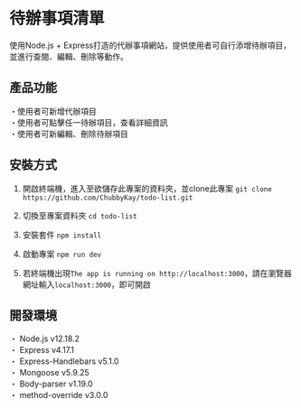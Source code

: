 # 待辦事項清單 
使用Node.js + Express打造的代辦事項網站，提供使用者可自行添增待辦項目，並進行查閱、編輯、刪除等動作。

## 產品功能 
・使用者可新增代辦項目<br>
・使用者可點擊任一待辦項目，查看詳細資訊<br>
・使用者可新編輯、刪除待辦項目<br>

## 安裝方式 
1. 開啟終端機，進入至欲儲存此專案的資料夾，並clone此專案
`git clone https://github.com/ChubbyKay/todo-list.git`

2. 切換至專案資料夾
`cd todo-list`

3. 安裝套件
`npm install`

4. 啟動專案
`npm run dev`

5. 若終端機出現`The app is running on http://localhost:3000`，請在瀏覽器網址輸入` localhost:3000 `，即可開啟

## 開發環境
・ Node.js v12.18.2<br>
・ Express v4.17.1<br>
・ Express-Handlebars v5.1.0<br>
・ Mongoose v5.9.25<br>
・ Body-parser v1.19.0<br>
・ method-override v3.0.0<br>